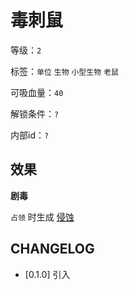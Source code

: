 # 毒刺鼠

等级：`2`

标签：`单位` `生物` `小型生物` `老鼠`

可吸血量：`40`

解锁条件：`?`

内部id：`?`

## 效果

**剧毒**

`占领` 时生成 [侵蚀](../卡牌组/侵蚀.md)

## CHANGELOG

- [0.1.0] 引入
